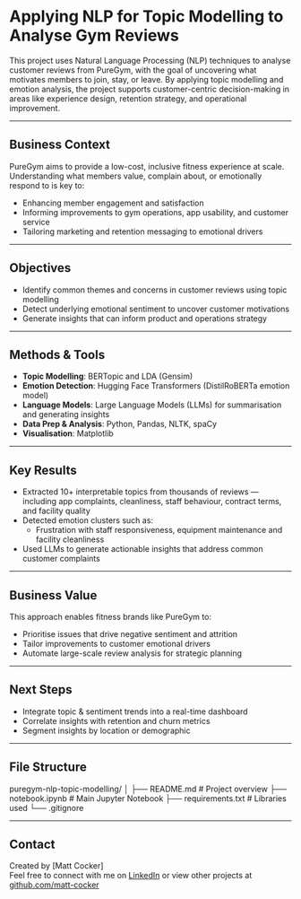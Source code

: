 # Applying NLP for Topic Modelling to Analyse Gym Reviews

This project uses Natural Language Processing (NLP) techniques to analyse customer reviews from PureGym, with the goal of uncovering what motivates members to join, stay, or leave. By applying topic modelling and emotion analysis, the project supports customer-centric decision-making in areas like experience design, retention strategy, and operational improvement.

---

## Business Context

PureGym aims to provide a low-cost, inclusive fitness experience at scale. Understanding what members value, complain about, or emotionally respond to is key to:
- Enhancing member engagement and satisfaction
- Informing improvements to gym operations, app usability, and customer service
- Tailoring marketing and retention messaging to emotional drivers

---

## Objectives

- Identify common themes and concerns in customer reviews using topic modelling
- Detect underlying emotional sentiment to uncover customer motivations
- Generate insights that can inform product and operations strategy

---

## Methods & Tools

- **Topic Modelling**: BERTopic and LDA (Gensim)
- **Emotion Detection**: Hugging Face Transformers (DistilRoBERTa emotion model)
- **Language Models**:  Large Language Models (LLMs) for summarisation and generating insights
- **Data Prep & Analysis**: Python, Pandas, NLTK, spaCy
- **Visualisation**: Matplotlib

---

## Key Results

- Extracted 10+ interpretable topics from thousands of reviews — including app complaints, cleanliness, staff behaviour, contract terms, and facility quality
- Detected emotion clusters such as:
  - Frustration with staff responsiveness, equipment maintenance and facility cleanliness
- Used LLMs to generate actionable insights that address common customer complaints

---

## Business Value

This approach enables fitness brands like PureGym to:
- Prioritise issues that drive negative sentiment and attrition
- Tailor improvements to customer emotional drivers
- Automate large-scale review analysis for strategic planning

---

## Next Steps

- Integrate topic & sentiment trends into a real-time dashboard
- Correlate insights with retention and churn metrics
- Segment insights by location or demographic

---

## File Structure

puregym-nlp-topic-modelling/
│
├── README.md                  # Project overview 
├── notebook.ipynb             # Main Jupyter Notebook
├── requirements.txt           # Libraries used
└── .gitignore                 

---

## Contact

Created by [Matt Cocker]  
Feel free to connect with me on [LinkedIn](https://www.linkedin.com/in/matt-cocker-b77b49216/) or view other projects at [github.com/matt-cocker](https://github.com/matt-cocker)
